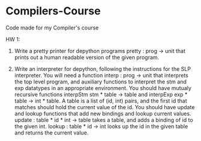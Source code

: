 # Compilers-Course
Code made for my Compiler's course

HW 1: 
1. Write a pretty printer for depython programs pretty : prog -> unit that prints out a human readable version of the given program.

2. Write an interpreter for depython, following the instructions for the SLP interpreter. You will need a function interp : prog -> unit that interprets the top level program, and auxiliary functions to interpret the stm and exp datatypes in an appropriate environment. You should have mutualy recursive functions interpStm stm * table -> table and interpExp exp * table -> int * table. A table is a list of (id, int) pairs, and the first id that matches should hold the current value of the id. You should have update and lookup functions that add new bindings and lookup current values. update : table * id * int -> table takes a table, and adds a binding of id to the given int. lookup : table * id -> int looks up the id in the given table and returns the current value.

